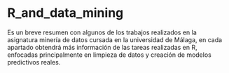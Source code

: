 # R_and_data_mining

Es un breve resumen con algunos de los trabajos realizados en la asignatura minería de datos cursada en la universidad de Málaga, en cada apartado obtendrá más información de las tareas realizadas en R, enfocadas principalmente en limpieza de datos y creación de modelos predictivos reales.
